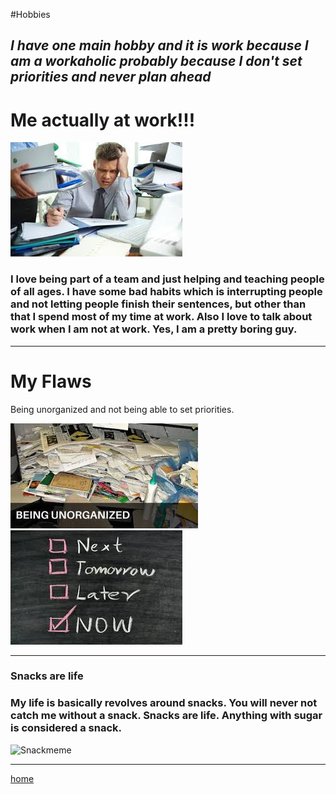 #Hobbies

## ***I have one main hobby and it is work because I am a workaholic probably because I don't set priorities and never plan ahead***

# Me actually at work!!!
![photograph of me at work](meatwork.jpg)

### I love being part of a team and just helping and teaching people of all ages. I have some bad habits which is interrupting people and not letting people finish their sentences, but other than that I spend most of my time at work. Also I love to talk about work when I am not at work. Yes, I am a pretty boring guy.

---


# My Flaws
 Being unorganized and not being able to set priorities.
 
 ![being unorganized](mydesk.jpg)
 ![everything is a now priority](priorities.jpg)
 
 ---
 
 ### Snacks are life
 
 ### My life is basically revolves around snacks. You will never not catch me without a snack. Snacks are life. Anything with sugar is considered a snack.
 
 ![Snackmeme](Snackmeme)
 
 ---
 
 [home](index)
